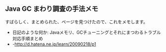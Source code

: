 ## Java GC まわり調査の手法メモ

 すばらしく、まとめられた、ページを見つけたので、これをメモします。

* 日記のような何か: Javaメモリ、GCチューニングとそれにまつわるトラブル対応手順まとめ
* -http://d.hatena.ne.jp/learn/20090218/p1
